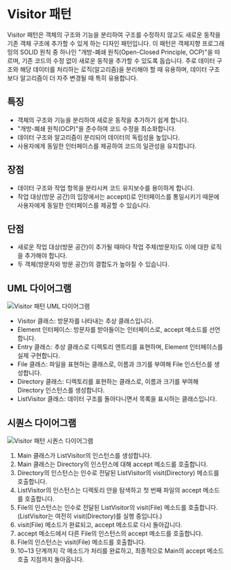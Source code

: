 # Visitor 패턴

Visitor 패턴은 객체의 구조와 기능을 분리하여 구조를 수정하지 않고도 새로운 동작을 기존 객체 구조에 추가할 수 있게 하는 디자인 패턴입니다. 이 패턴은 객체지향 프로그래밍의 SOLID 원칙 중 하나인 "개방-폐쇄 원칙(Open-Closed Principle, OCP)"을 따르며, 기존 코드의 수정 없이 새로운 동작을 추가할 수 있도록 돕습니다. 주로 데이터 구조와 해당 데이터를 처리하는 로직(알고리즘)을 분리해야 할 때 유용하며, 데이터 구조보다 알고리즘이 더 자주 변경될 때 특히 유용합니다.

## 특징

- 객체의 구조와 기능을 분리하여 새로운 동작을 추가하기 쉽게 합니다.
- "개방-폐쇄 원칙(OCP)"을 준수하여 코드 수정을 최소화합니다.
- 데이터 구조와 알고리즘이 분리되어 데이터의 독립성을 높입니다.
- 사용자에게 동일한 인터페이스를 제공하여 코드의 일관성을 유지합니다.

## 장점

- 데이터 구조와 작업 항목을 분리시켜 코드 유지보수를 용이하게 합니다.
- 작업 대상(방문 공간)의 입장에서는 accept()로 인터페이스를 통일시키기 때문에 사용자에게 동일한 인터페이스를 제공할 수 있습니다.

## 단점

- 새로운 작업 대상(방문 공간)이 추가될 때마다 작업 주체(방문자)도 이에 대한 로직을 추가해야 합니다.
- 두 객체(방문자와 방문 공간)의 결합도가 높아질 수 있습니다.

## UML 다이어그램

![Visitor 패턴 UML 다이어그램](uml_diagram.png)

- Visitor 클래스: 방문자를 나타내는 추상 클래스입니다.
- Element 인터페이스: 방문자를 받아들이는 인터페이스로, accept 메소드를 선언합니다.
- Entry 클래스: 추상 클래스로 디렉토리 엔트리를 표현하며, Element 인터페이스를 실제 구현합니다.
- File 클래스: 파일을 표현하는 클래스로, 이름과 크기를 부여해 File 인스턴스를 생성합니다.
- Directory 클래스: 디렉토리를 표현하는 클래스로, 이름과 크기를 부여해 Directory 인스턴스를 생성합니다.
- ListVisitor 클래스: 데이터 구조를 돌아다니면서 목록을 표시하는 클래스입니다.

## 시퀀스 다이어그램

![Visitor 패턴 시퀀스 다이어그램](sequence_diagram.png)

1. Main 클래스가 ListVisitor의 인스턴스를 생성합니다.
2. Main 클래스는 Directory의 인스턴스에 대해 accept 메소드를 호출합니다.
3. Directory의 인스턴스는 인수로 전달된 ListVisitor의 visit(Directory) 메소드를 호출합니다.
4. ListVisitor의 인스턴스는 디렉토리 안을 탐색하고 첫 번째 파일의 accept 메소드를 호출합니다.
5. File의 인스턴스는 인수로 전달된 ListVisitor의 visit(File) 메소드를 호출합니다. (ListVisitor는 여전히 visit(Directory)를 실행 중입니다.)
6. visit(File) 메소드가 완료되고, accept 메소드로 다시 돌아갑니다.
7. accept 메소드에서 다른 File의 인스턴스의 accept 메소드를 호출합니다.
8. File의 인스턴스는 visit(File) 메소드를 호출합니다.
9. 10~13 단계까지 각 메소드가 처리를 완료하고, 최종적으로 Main의 accept 메소드 호출 지점까지 돌아옵니다.
